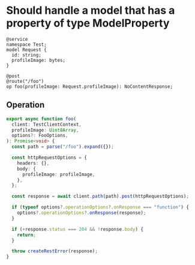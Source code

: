 # Should handle a model that has a property of type ModelProperty

```tsp
@service
namespace Test;
model Request {
  id: string;
  profileImage: bytes;
}

@post
@route("/foo")
op foo(profileImage: Request.profileImage): NoContentResponse;
```

## Operation

```ts src/api/testClientOperations.ts function foo
export async function foo(
  client: TestClientContext,
  profileImage: Uint8Array,
  options?: FooOptions,
): Promise<void> {
  const path = parse("/foo").expand({});

  const httpRequestOptions = {
    headers: {},
    body: {
      profileImage: profileImage,
    },
  };

  const response = await client.path(path).post(httpRequestOptions);

  if (typeof options?.operationOptions?.onResponse === "function") {
    options?.operationOptions?.onResponse(response);
  }

  if (+response.status === 204 && !response.body) {
    return;
  }

  throw createRestError(response);
}
```
